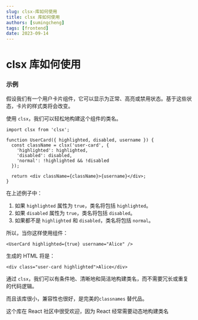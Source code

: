 ```yaml
---
slug: clsx-库如何使用
title: clsx 库如何使用
authors: [sumingcheng]
tags: [frontend]
date: 2023-09-14
---
```


# clsx 库如何使用



 

### 示例  

假设我们有一个用户卡片组件，它可以显示为正常、高亮或禁用状态。基于这些状态，卡片的样式类将会改变。

使用 `clsx`，我们可以轻松地构建这个组件的类名。

```
import clsx from 'clsx';

function UserCard({ highlighted, disabled, username }) {
  const className = clsx('user-card', {
    'highlighted': highlighted,
    'disabled': disabled,
    'normal': !highlighted && !disabled
  });

  return <div className={className}>{username}</div>;
}

```

在上述例子中：

1. 如果 `highlighted` 属性为 `true`，类名将包括 `highlighted`。
2. 如果 `disabled` 属性为 `true`，类名将包括 `disabled`。
3. 如果都不是 `highlighted` 和 `disabled`，类名将包括 `normal`。

所以，当你这样使用组件：

```
<UserCard highlighted={true} username="Alice" />

```

生成的 HTML 将是：

```
<div class="user-card highlighted">Alice</div>

```

通过 `clsx`，我们可以有条件地、清晰地和简洁地构建类名，而不需要冗长或重复的代码逻辑。

而且该库很小，兼容性也很好，是完美的`classnames` 替代品。

这个库在 React 社区中很受欢迎，因为 React 经常需要动态地构建类名